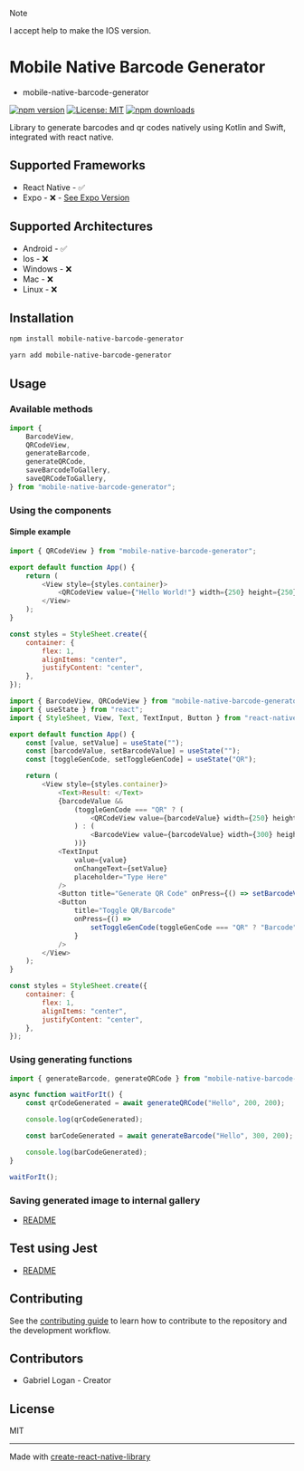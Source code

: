 > [!NOTE]
> I accept help to make the IOS version.

# Mobile Native Barcode Generator

- mobile-native-barcode-generator

[![npm version](https://badge.fury.io/js/mobile-native-barcode-generator.svg)](https://badge.fury.io/js/mobile-native-barcode-generator)
[![License: MIT](https://img.shields.io/badge/License-MIT-yellow.svg)](https://opensource.org/licenses/MIT)
[![npm downloads](https://img.shields.io/npm/dm/mobile-native-barcode-generator.svg?style=flat-square)](https://npm-stat.com/charts.html?package=mobile-native-barcode-generator)

Library to generate barcodes and qr codes natively using Kotlin and Swift, integrated with react native.

## Supported Frameworks

- React Native - ✅
- Expo - ❌ - [See Expo Version](https://github.com/gabriel-logan/expo-barcode)

## Supported Architectures

- Android - ✅
- Ios - ❌
- Windows - ❌
- Mac - ❌
- Linux - ❌

## Installation

```sh
npm install mobile-native-barcode-generator
```

```sh
yarn add mobile-native-barcode-generator
```

## Usage

### Available methods

```js
import {
	BarcodeView,
	QRCodeView,
	generateBarcode,
	generateQRCode,
	saveBarcodeToGallery,
	saveQRCodeToGallery,
} from "mobile-native-barcode-generator";
```

### Using the components

#### Simple example

```js
import { QRCodeView } from "mobile-native-barcode-generator";

export default function App() {
	return (
		<View style={styles.container}>
			<QRCodeView value={"Hello World!"} width={250} height={250} />
		</View>
	);
}

const styles = StyleSheet.create({
	container: {
		flex: 1,
		alignItems: "center",
		justifyContent: "center",
	},
});
```

```js
import { BarcodeView, QRCodeView } from "mobile-native-barcode-generator";
import { useState } from "react";
import { StyleSheet, View, Text, TextInput, Button } from "react-native";

export default function App() {
	const [value, setValue] = useState("");
	const [barcodeValue, setBarcodeValue] = useState("");
	const [toggleGenCode, setToggleGenCode] = useState("QR");

	return (
		<View style={styles.container}>
			<Text>Result: </Text>
			{barcodeValue &&
				(toggleGenCode === "QR" ? (
					<QRCodeView value={barcodeValue} width={250} height={250} />
				) : (
					<BarcodeView value={barcodeValue} width={300} height={100} />
				))}
			<TextInput
				value={value}
				onChangeText={setValue}
				placeholder="Type Here"
			/>
			<Button title="Generate QR Code" onPress={() => setBarcodeValue(value)} />
			<Button
				title="Toggle QR/Barcode"
				onPress={() =>
					setToggleGenCode(toggleGenCode === "QR" ? "Barcode" : "QR")
				}
			/>
		</View>
	);
}

const styles = StyleSheet.create({
	container: {
		flex: 1,
		alignItems: "center",
		justifyContent: "center",
	},
});
```

### Using generating functions

```js
import { generateBarcode, generateQRCode } from "mobile-native-barcode-generator";

async function waitForIt() {
    const qrCodeGenerated = await generateQRCode("Hello", 200, 200);

    console.log(qrCodeGenerated);

    const barCodeGenerated = await generateBarcode("Hello", 300, 200);

    console.log(barCodeGenerated);
}

waitForIt();
```

### Saving generated image to internal gallery

- [README](https://github.com/gabriel-logan/mobile-native-barcode-generator/blob/main/docs/saveToGallery)

## Test using Jest

- [README](https://github.com/gabriel-logan/mobile-native-barcode-generator/blob/main/docs/TEST.md)

## Contributing

See the [contributing guide](CONTRIBUTING.md) to learn how to contribute to the repository and the development workflow.

## Contributors

- Gabriel Logan - Creator

## License

MIT

---

Made with [create-react-native-library](https://github.com/callstack/react-native-builder-bob)
